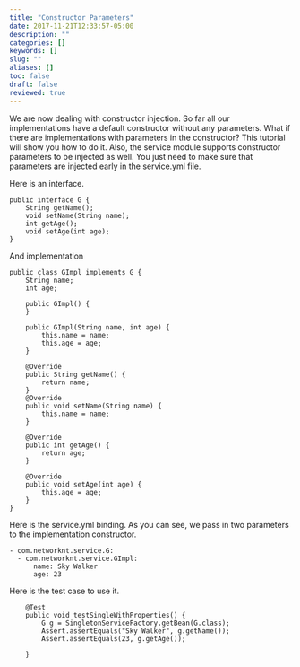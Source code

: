 ```yaml
---
title: "Constructor Parameters"
date: 2017-11-21T12:33:57-05:00
description: ""
categories: []
keywords: []
slug: ""
aliases: []
toc: false
draft: false
reviewed: true
---
```


We are now dealing with constructor injection. So far all our implementations have
a default constructor without any parameters. What if there are implementations with
parameters in the constructor? This tutorial will show you how to do it. Also, the service
module supports constructor parameters to be injected as well. You just need to make
sure that parameters are injected early in the service.yml file.

Here is an interface.


```
public interface G {
    String getName();
    void setName(String name);
    int getAge();
    void setAge(int age);
}

```

And implementation

```
public class GImpl implements G {
    String name;
    int age;

    public GImpl() {
    }

    public GImpl(String name, int age) {
        this.name = name;
        this.age = age;
    }

    @Override
    public String getName() {
        return name;
    }
    @Override
    public void setName(String name) {
        this.name = name;
    }

    @Override
    public int getAge() {
        return age;
    }

    @Override
    public void setAge(int age) {
        this.age = age;
    }
}

```

Here is the service.yml binding. As you can see, we pass in two parameters to the 
implementation constructor. 

```
- com.networknt.service.G:
  - com.networknt.service.GImpl:
      name: Sky Walker
      age: 23

```

Here is the test case to use it.

```
    @Test
    public void testSingleWithProperties() {
        G g = SingletonServiceFactory.getBean(G.class);
        Assert.assertEquals("Sky Walker", g.getName());
        Assert.assertEquals(23, g.getAge());

    }

```
